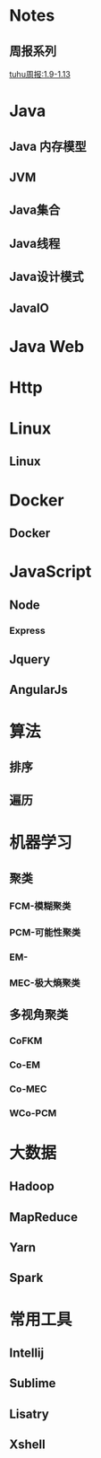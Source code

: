
# Notes
## 周报系列
[tuhu周报:1.9-1.13](https://github.com/wangzhenhui1991/Notes/issues/1)


# Java
## Java 内存模型
## JVM
## Java集合
## Java线程
## Java设计模式
## JavaIO
## 
# Java Web
# Http

# Linux 
## Linux

# Docker
## Docker

# JavaScript
## Node
### Express
## Jquery
## AngularJs

# 算法
## 排序
## 遍历


# 机器学习

## 聚类
### FCM-模糊聚类
### PCM-可能性聚类
### EM-
### MEC-极大熵聚类
## 多视角聚类
### CoFKM
### Co-EM
### Co-MEC
### WCo-PCM

# 大数据
## Hadoop
## MapReduce
## Yarn
## Spark

# 常用工具
## Intellij
## Sublime
## Lisatry
## Xshell

